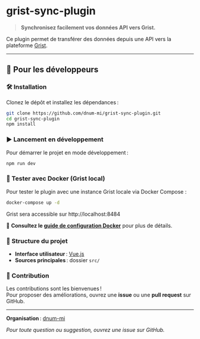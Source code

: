 # grist-sync-plugin

> **Synchronisez facilement vos données API vers Grist.**

Ce plugin permet de transférer des données depuis une API vers la plateforme [Grist](https://www.getgrist.com).

---

## 🚀 Pour les développeurs

### 🛠 Installation

Clonez le dépôt et installez les dépendances :

```bash
git clone https://github.com/dnum-mi/grist-sync-plugin.git
cd grist-sync-plugin
npm install
```

### ▶️ Lancement en développement

Pour démarrer le projet en mode développement :

```bash
npm run dev
```

### 🐳 Tester avec Docker (Grist local)

Pour tester le plugin avec une instance Grist locale via Docker Compose :

```bash
docker-compose up -d
```

Grist sera accessible sur http://localhost:8484

📖 **Consultez le [guide de configuration Docker](docs/DOCKER_SETUP.md)** pour plus de détails.


### 📁 Structure du projet

- **Interface utilisateur** : [Vue.js](https://vuejs.org/)
- **Sources principales** : dossier `src/`

### 🤝 Contribution

Les contributions sont les bienvenues !  
Pour proposer des améliorations, ouvrez une **issue** ou une **pull request** sur GitHub.

---

**Organisation** : [dnum-mi](https://github.com/dnum-mi)

*Pour toute question ou suggestion, ouvrez une issue sur GitHub.*
